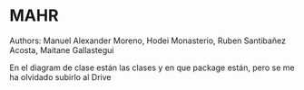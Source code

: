 # MAHR
Authors: Manuel Alexander Moreno, Hodei Monasterio, Ruben Santibañez Acosta, Maitane Gallastegui

En el diagram de clase están las clases y en que package están, pero se me ha olvidado subirlo al Drive
